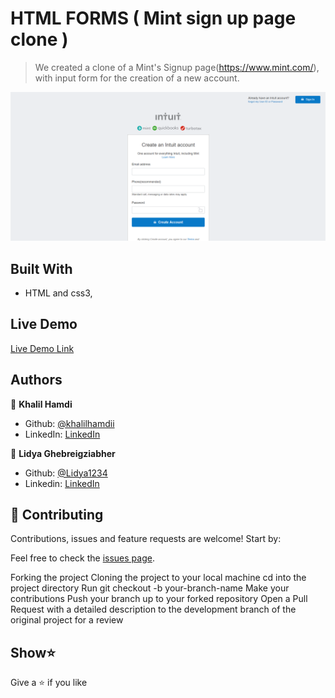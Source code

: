 # HTML FORMS ( Mint sign up page clone )

> We created a clone of a Mint's Signup page(https://www.mint.com/), with input form for the creation of a new account.

![screenshot](./app_screenshot.png)

## Built With

- HTML and css3,

## Live Demo

[Live Demo Link](https://rawcdn.githack.com/Lidya1234/Mint-signup-page/ee7fdf784b933339c3f25a050b79e987fdee4191/index.html)

## Authors

👤 **Khalil Hamdi**

- Github: [@khalilhamdii](https://github.com/khalilhamdii)
- LinkedIn: [LinkedIn](https://www.linkedin.com/in/khalilhamdi/)

👤 **Lidya Ghebreigziabher**

- Github: [@Lidya1234](https://github.com/Lidya1234)
- Linkedin: [LinkedIn](https://www.linkedin.com/in/Lidya/)

## 🤝 Contributing

Contributions, issues and feature requests are welcome! Start by:

Feel free to check the [issues page](issues/).

Forking the project
Cloning the project to your local machine
cd into the project directory
Run git checkout -b your-branch-name
Make your contributions
Push your branch up to your forked repository
Open a Pull Request with a detailed description to the development branch of the original project for a review

## Show⭐

Give a ⭐️ if you like
